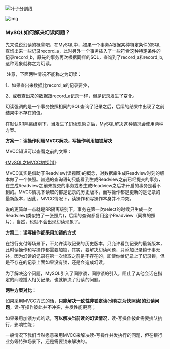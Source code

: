 
![叶子分割线](https://mmbiz.qpic.cn/mmbiz_png/xrkWfYibics39AbBIZtiaAkrZMFcBtKQ4aRaiakRCbgWmibw8R1qr2hPcUJZsH5SG7mjeEpfibSKGkIiceMOFKZ7wQPrg/640?wx_fmt=png&tp=webp&wxfrom=5&wx_lazy=1&wx_co=1)



![img](https://mmbiz.qpic.cn/mmbiz_gif/7QRTvkK2qC5x6JawVlxYwrsf4OxhIz1HoaHEjBLqmAGrZlH8BTIAaGKt4xLxqt7gEL9Jj00Y7u9ic8Xy6EYiaVBQ/640?wx_fmt=gif&tp=webp&wxfrom=5&wx_lazy=1)



### MySQL如何解决幻读问题？

​    先来说说幻读的概念吧，在MySQL中，如果一个事务A根据某种特定条件的SQL查询出来一些记录record_a，此时另外一个事务插入了一些符合这种特定条件的记录record_b，原先的事务再次根据同样的SQL，查询到了record_a和record_b,这种现象就称之为幻读。

​    注意，下面两种情况不能称之为幻读：

1、如果查出来数据比record_a的记录要少，

2、或者查出来的数据跟record_a记录一样，但是记录发生了变化。

​    幻读强调的是一个事务按照相同的SQL查询了记录之后，后续的结果中出现了之前结果中不存在的值。



在默认RR隔离级别下，当发生了幻读现象之后，MySQL解决这种情况会使用两种方案。

**方案一：读操作利用MVCC解决，写操作利用加锁解决**

MVCC知识可以查看之前的文章：

[《MySQL之MVCC初探(1)](http://mp.weixin.qq.com/s?__biz=MzUyNjkzNjQwMQ==&mid=2247485153&idx=1&sn=29718324572090e64669cbb2639e23a9&chksm=fa0676dfcd71ffc9b27a8df2e400a24ab00d5c365732f74db9eb42cc340c2b928d830b3017f5&scene=21#wechat_redirect)》

MVCC其实是借助于Readview(读视图)的概念，对数据库生成Readview时刻的版本做了一个快照。普通的查询语句只能看到生成Readview之前已经提交的事务，在生成Readview之前未提交的事务或者生成Readview之后才开启的事务是看不到的。MVCC情况下读取的都是记录的历史版本，而写操作都是更新的是记录的最新版本，因此，MVCC情况下，读操作和写操作本身并不冲突。

说的更简单一点就是RR隔离级别下，事务在第一次select的时候只生成一次Readview(类似拍了一张照片)，后续的查询都复用这个Readview（同样的照片），当然，也就不会出现幻读现象了。



**方案二：读写操作都采用加锁的方式**

在银行支付等场景下，不允许读取记录的历史版本，只允许看到记录的最新版本，此时读操作和写操作都需要加锁，其实，要解决幻读问题，只添加记录锁于事无补，因为幻读的记录在第一次读取之前是不存在的，即使你给记录上了记录锁，但是不存在的记录上面如果没有锁，还是会造成幻读。

为了解决这个问题，MySQL引入了间隙锁，间隙锁的引入，阻止了其他会话在指定的间隙插入相关记录，也就解决了幻读的问题。





**两种方案对比：**

如果采用MVCC方式的话，**只能解决一致性非锁定读(也称之为快照读)的幻读问题**，读-写操作彼此并不冲突，并发性能更高；

如果采用加锁方式的话，**可以解决当前读的幻读情况**，读-写操作彼此需要排队执行，影响性能；

一般情况下我们当然愿意采用MVCC来解决读-写操作并发执行的问题，但在银行业务等特殊场景下，还是需要锁来解决的。
